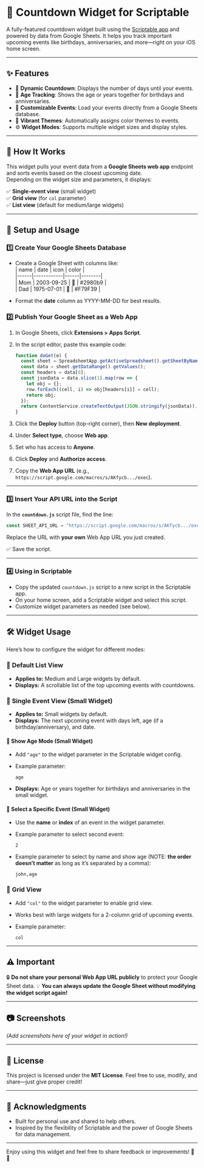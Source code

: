 # 🎉 Countdown Widget for Scriptable

A fully-featured countdown widget built using the [Scriptable app](https://scriptable.app) and powered by data from Google Sheets. It helps you track important upcoming events like birthdays, anniversaries, and more—right on your iOS home screen.

---

## ✨ Features

- 📅 **Dynamic Countdown**: Displays the number of days until your events.
- 🎂 **Age Tracking**: Shows the age or years together for birthdays and anniversaries.
- 📝 **Customizable Events**: Load your events directly from a Google Sheets database.
- 🎨 **Vibrant Themes**: Automatically assigns color themes to events.
- ⚙️ **Widget Modes**: Supports multiple widget sizes and display styles.

---

## 🚀 How It Works

This widget pulls your event data from a **Google Sheets web app** endpoint and sorts events based on the closest upcoming date.  
Depending on the widget size and parameters, it displays:

✅ **Single-event view** (small widget)  
✅ **Grid view** (for `col` parameter)  
✅ **List view** (default for medium/large widgets)  

---

## 🔧 Setup and Usage

### 1️⃣ Create Your Google Sheets Database

- Create a Google Sheet with columns like:  
  | name | date       | icon | color  |  
  |------|------------|------|--------|  
  | Mom | 2003-09-25 | 🎂   | #2980b9 |  
  | Dad   | 1975-07-01 | 🎂   | #F79F39 |  

- Format the **date** column as YYYY-MM-DD for best results.

### 2️⃣ Publish Your Google Sheet as a Web App

1. In Google Sheets, click **Extensions > Apps Script**.  
2. In the script editor, paste this example code:

    ```javascript
    function doGet(e) {
      const sheet = SpreadsheetApp.getActiveSpreadsheet().getSheetByName("Sheet1");
      const data = sheet.getDataRange().getValues();
      const headers = data[0];
      const jsonData = data.slice(1).map(row => {
        let obj = {};
        row.forEach((cell, i) => obj[headers[i]] = cell);
        return obj;
      });
      return ContentService.createTextOutput(JSON.stringify(jsonData)).setMimeType(ContentService.MimeType.JSON);
    }
    ```

3. Click the **Deploy** button (top-right corner), then **New deployment**.  
4. Under **Select type**, choose **Web app**.  
5. Set who has access to **Anyone**.  
6. Click **Deploy** and **Authorize access**.  
7. Copy the **Web App URL** (e.g., `https://script.google.com/macros/s/AKfycb.../exec`).

---

### 3️⃣ Insert Your API URL into the Script

In the **`countdown.js`** script file, find the line:

```javascript
const SHEET_API_URL = "https://script.google.com/macros/s/AKfycb.../exec";
````

Replace the URL with **your own** Web App URL you just created.

✅ Save the script.

---

### 4️⃣ Using in Scriptable

* Copy the updated `countdown.js` script to a new script in the Scriptable app.
* On your home screen, add a Scriptable widget and select this script.
* Customize widget parameters as needed (see below).

---

## 🛠️ Widget Usage

Here’s how to configure the widget for different modes:

### 🔹 **Default List View**

* **Applies to:** Medium and Large widgets by default.
* **Displays:** A scrollable list of the top upcoming events with countdowns.

### 🔹 **Single Event View (Small Widget)**

* **Applies to:** Small widgets by default.
* **Displays:** The next upcoming event with days left, age (if a birthday/anniversary), and date.

#### 🔹 Show Age Mode (Small Widget)

* Add `"age"` to the widget parameter in the Scriptable widget config.
* Example parameter:

  ```
  age
  ```
* **Displays:** Age or years together for birthdays and anniversaries in the small widget.

#### 🔹 Select a Specific Event (Small Widget)

* Use the **name** or **index** of an event in the widget parameter.
* Example parameter to select second event:

  ```
  2
  ```
* Example parameter to select by name and show age (NOTE: **the order doesn’t matter** as long as it’s separated by a comma):

  ```
  john,age
  ```

### 🔹 **Grid View**

* Add `"col"` to the widget parameter to enable grid view.
* Works best with large widgets for a 2-column grid of upcoming events.
* Example parameter:

  ```
  col
  ```

---

## ⚠️ Important

🔒 **Do not share your personal Web App URL publicly** to protect your Google Sheet data.
💡 **You can always update the Google Sheet without modifying the widget script again!**

---

## 📷 Screenshots

*(Add screenshots here of your widget in action!)*

---

## 📜 License

This project is licensed under the **MIT License**.
Feel free to use, modify, and share—just give proper credit!

---

## 🙌 Acknowledgments

* Built for personal use and shared to help others.
* Inspired by the flexibility of Scriptable and the power of Google Sheets for data management.

---

Enjoy using this widget and feel free to share feedback or improvements! 🚀✨